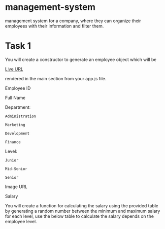 # management-system

management system for a company, where they can organize their employees with their information and filter them.

# Task 1 
You will create a constructor to generate an employee object which will be 

[Live URL](https://khalledalkarmi.github.io/management-system/)

rendered in the main section from your app.js file.

Employee ID

Full Name

Department: 

    Administration

    Marketing

    Development

    Finance

Level: 

    Junior

    Mid-Senior

    Senior

Image URL

Salary




You will create a function for calculating the 
salary using the provided table by generating 
a random number between the minimum and 
maximum salary for each level, 
use the below table to calculate the salary depends on the employee level.
